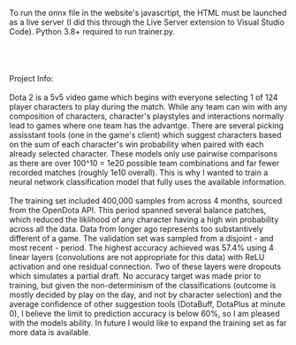 To run the onnx file in the website's javascrtipt, the HTML must be launched as a live server (I did this through the Live Server extension to Visual Studio Code). Python 3.8+ required to run trainer.py.  
\
\
\
\
Project Info:\
\
Dota 2 is a 5v5 video game which begins with everyone selecting 1 of 124 player characters to play during the match. While any team can win with any composition of characters, character's playstyles and interactions normally lead to games where one team has the advantge. There are several picking assisstant tools (one in the game's client) which suggest characters based on the sum of each character's win probability when paired with each already selected character. These models only use pairwise comparisons as there are over 100^10 = 1e20 possible team combinations and far fewer recorded matches (roughly 1e10 overall). This is why I wanted to train a neural network classification model that fully uses the available information.\
\
The training set included 400,000 samples from across 4 months, sourced from the OpenDota API. This period spanned several balance patches, which reduced the liklihood of any character having a high win probability across all the data. Data from longer ago represents too substantively different of a game. The validation set was sampled from a disjoint - and most recent - period. The highest accuracy achieved was 57.4% using 4 linear layers (convolutions are not appropriate for this data) with ReLU activation and one residual connection. Two of these layers were dropouts which simulates a partial draft. No accuracy target was made prior to training, but given the non-determinism of the classifications (outcome is mostly decided by play on the day, and not by character selection) and the average confidence of other suggestion tools (DotaBuff, DotaPlus at minute 0), I believe the limit to prediction accuracy is below 60%, so I am pleased with the models ability. In future I would like to expand the training set as far more data is available.
